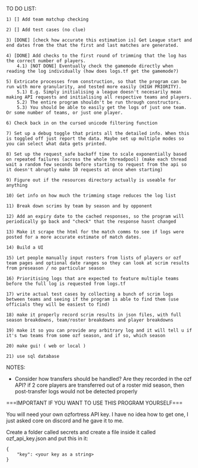 TO DO LIST:

        
    1) [] Add team matchup checking

    2) [] Add test cases (no clue)

    3) [DONE] [check how accurate this estimation is] Get League start and end dates from the that the first and last matches are generated.

    4) [DONE] Add checks to the first round of trimming that the log has the correct number of players. 
        4.1) [NOT DONE] Eventually check the gamemode directly when reading the log individually (how does logs.tf get the gamemode?)

    5) Extricate processes from construction, so that the program can be run with more granularity, and tested more easily (HIGH PRIORITY).
        5.1) E.g. Simply initialising a league doesn't necesarily mean making API requests and initialising all respective teams and players.
        5.2) The entire program shouldn't be run through constructors.
        5.3) You should be able to easily get the logs of just one team. Or some number of teams, or just one player.
    
    6) Check back in on the cursed unicode filtering function

    7) Set up a debug toggle that prints all the detailed info. When this is toggled off just report the data. Maybe set up multiple modes so you can select what data gets printed.

    8) Set up the request_safe backoff time to scale exponentially based on repeated failures (across the whole threadpool) (make each thread wait a random few seconds before starting to request from the api so it doesn't abruptly make 10 requests at once when starting)

    9) Figure out if the resources directory actually is useable for anything

    10) Get info on how much the trimming stage reduces the log list

    11) Break down scrims by team by season and by opponent

    12) Add an expiry date to the cached responses, so the program will periodically go back and "check" that the response hasnt changed

    13) Make it scrape the html for the match comms to see if logs were posted for a more accurate estimate of match dates.

    14) Build a UI

    15) Let people manually input rosters from lists of players or ozf team pages and optional date ranges so they can look at scrim results from preseason / no particular season 

    16) Prioritising logs that are expected to feature multiple teams before the full log is requested from logs.tf

    17) write actual test cases by collecting a bunch of scrim logs between teams and seeing if the program is able to find them (use officials they will be easiest to find)

    18) make it properly record scrim results in json files, with full season breakdowns, team/roster breakdowns and player breakdowns

    19) make it so you can provide any arbitrary log and it will tell u if it's two teams from some ozf season, and if so, which season

    20) make gui! ( web or local )

    21) use sql database


NOTES: 

- Consider how transfers should be handled? Are they recorded in the ozf API? if 2 core players are transferred out of a roster mid season, then post-transfer logs would not be detected properly

===IMPORTANT IF YOU WANT TO USE THIS PROGRAM YOURSELF===

You will need your own ozfortress API key. I have no idea how to get one, I just asked core on discord and he gave it to me. 

Create a folder called secrets and create a file inside it called ozf_api_key.json and put this in it:
```
{
    "key": <your key as a string>
}
```